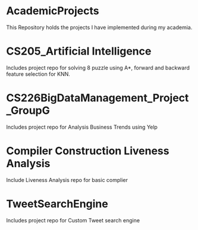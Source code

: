 # AcademicProjects
This Repository holds the projects I have implemented during my academia.
# CS205_Artificial Intelligence 
Includes project repo for solving 8 puzzle using A*, forward and backward feature selection for KNN.
# CS226BigDataManagement_Project_GroupG
Includes project repo for Analysis Business Trends using Yelp
# Compiler Construction Liveness Analysis
Include Liveness Analysis repo for basic complier
# TweetSearchEngine
Includes project repo for Custom Tweet search engine
